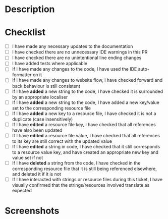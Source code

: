 ﻿
<!--
Add the ticket number below and uncomment
[Link to Jira ticket](https://beisdigital.atlassian.net/browse/PC-####)
-->

# Description

<!--
Add a brief description of the change(s) you have made
-->

# Checklist

- [ ] I have made any necessary updates to the documentation
- [ ] I have checked there are no unnecessary IDE warnings in this PR
- [ ] I have checked there are no unintentional line ending changes
- [ ] I have added tests where applicable
- [ ] If I have made any changes to the code, I have used the IDE auto-formatter on it
- [ ] If I have made any changes to website flow, I have checked forward and back behaviour is still consistent
- [ ] If I have <b>added</b> a new string to the code, I have checked it is surrounded by an appropriate localiser
- [ ] If I have <b>added</b> a new string to the code, I have added a new key/value set to the corresponding resource file
- [ ] If I have <b>added</b> a new key to a resource file, I have checked it is not a duplicate (case insensitively)
- [ ] If I have <b>edited</b> a resource file key, I have checked that all references have also been updated
- [ ] If I have <b>edited</b> a resource file value, I have checked that all references to its key are still correct with the updated value
- [ ] If I have <b>edited</b> a string in code, I have checked that it still corresponds to a resource value key, and have created an appropriate new key and value set if not
- [ ] If I have <b>deleted</b> a string from the code, I have checked in the corresponding resource file that it is still being referenced elsewhere, and deleted it if it is not
- [ ] If I have interacted with strings or resource files during this ticket, I have visually confirmed that the strings/resources involved translate as expected
 
# Screenshots

<!--
Add any screenshots of your changes, if applicable
-->